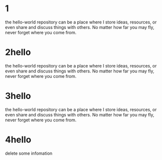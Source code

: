 # 1
the hello-world repository can be a place where I store  ideas, resources, or even share and discuss things with others.
No matter how far you may fly, never forget where you come from.

# 2hello
the hello-world repository can be a place where I store  ideas, resources, or even share and discuss things with others.
No matter how far you may fly, never forget where you come from.

# 3hello
the hello-world repository can be a place where I store  ideas, resources, or even share and discuss things with others.
No matter how far you may fly, never forget where you come from.

# 4hello
delete some infomation
